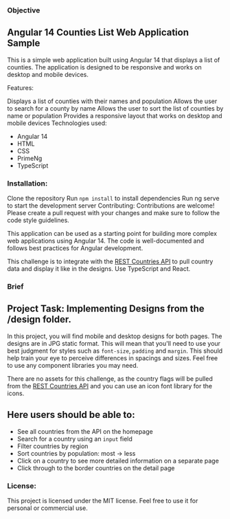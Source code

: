 ### Objective

## Angular 14 Counties List Web Application Sample

This is a simple web application built using Angular 14 that displays a list of counties. The application is designed to be responsive and works on desktop and mobile devices.

Features:

Displays a list of counties with their names and population
Allows the user to search for a county by name
Allows the user to sort the list of counties by name or population
Provides a responsive layout that works on desktop and mobile devices
Technologies used:
 - Angular 14
 - HTML
 - CSS
 - PrimeNg
 - TypeScript

### Installation:

Clone the repository
Run `npm install` to install dependencies
Run ng serve to start the development server
Contributing:
Contributions are welcome! Please create a pull request with your changes and make sure to follow the code style guidelines.

This application can be used as a starting point for building more complex web applications using Angular 14. The code is well-documented and follows best practices for Angular development.

This challenge is to integrate with the [REST Countries API](https://restcountries.com/#api-endpoints-v2) to pull country data and display it like in the designs. Use TypeScript and React.

### Brief

## Project Task: Implementing Designs from the /design folder.

In this project, you will find mobile and desktop designs for both pages. The designs are in JPG static format. This will mean that you'll need to use your best judgment for styles such as `font-size`, `padding` and `margin`. This should help train your eye to perceive differences in spacings and sizes. Feel free to use any component libraries you may need.

There are no assets for this challenge, as the country flags will be pulled from the [REST Countries API](https://restcountries.com/#api-endpoints-v2) and you can use an icon font library for the icons.


## Here users should be able to:

-   See all countries from the API on the homepage
-   Search for a country using an `input` field
-   Filter countries by region
-   Sort countries by population: most -> less 
-   Click on a country to see more detailed information on a separate page
-   Click through to the border countries on the detail page


### License:
This project is licensed under the MIT license. Feel free to use it for personal or commercial use.

